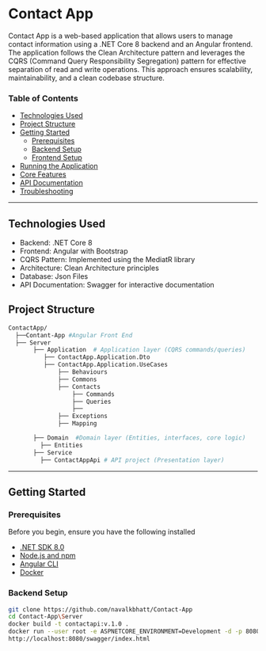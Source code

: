 # Contact App

Contact App is a web-based application that allows users to manage contact information using a .NET Core 8 backend and an Angular frontend. The application follows the Clean Architecture pattern and leverages the CQRS (Command Query Responsibility Segregation) pattern for effective separation of read and write operations. This approach ensures scalability, maintainability, and a clean codebase structure.


### Table of Contents



* [Technologies Used](https://github.com/navalkbhatt/Contact-App#technologies-used)
* [Project Structure](https://github.com/navalkbhatt/Contact-App#project-structure)
* [Getting Started](https://github.com/navalkbhatt/Contact-App#getting-start)
   - [Prerequisites](https://github.com/navalkbhatt/Contact-App#prerequisites)
   - [Backend Setup](https://github.com/navalkbhatt/Contact-App#backend-setup)
   - [Frontend Setup](https://github.com/navalkbhatt/Contact-App#frontend-setup)
* [Running the Application](https://github.com/navalkbhatt/Contact-App#getting-start)
* [Core Features](https://github.com/navalkbhatt/Contact-App#getting-start)
* [API Documentation](https://github.com/navalkbhatt/Contact-App#getting-start)
* [Troubleshooting](https://github.com/navalkbhatt/Contact-App#getting-start)

----------
## Technologies Used
* Backend: .NET Core 8
* Frontend: Angular with Bootstrap 
* CQRS Pattern: Implemented using the MediatR library
* Architecture: Clean Architecture principles
* Database: Json Files
* API Documentation: Swagger for interactive documentation

## Project Structure
  
```bash
ContactApp/
  ├──Contant-App #Angular Front End
  ├── Server
       ├── Application  # Application layer (CQRS commands/queries)
          ├── ContactApp.Application.Dto
          ├── ContactApp.Application.UseCases 
              ├── Behaviours
              ├── Commons
              ├── Contacts
                  ├── Commands
                  ├── Queries
                  ├──    
              ├── Exceptions
              ├── Mapping

       ├── Domain  #Domain layer (Entities, interfaces, core logic)
         ├── Entities 
       ├── Service
         ├── ContactAppApi # API project (Presentation layer)
```
------          
## Getting Started
### Prerequisites

Before you begin, ensure you have the following installed

* [.NET SDK 8.0](https://dotnet.microsoft.com/en-us/download)
* [Node.js and npm](https://nodejs.org/en)
* [Angular CLI](https://angular.dev/tools/cli/setup-local)
* [Docker](https://www.docker.com/products/docker-desktop)
### Backend Setup
```bash
git clone https://github.com/navalkbhatt/Contact-App
cd Contact-App\Server
docker build -t contactapi:v.1.0 .
docker run --user root -e ASPNETCORE_ENVIRONMENT=Development -d -p 8080:5000 contactapi:v1.0  # Run from root or give the contact.json file read/write permission
http://localhost:8080/swagger/index.html
```
  
